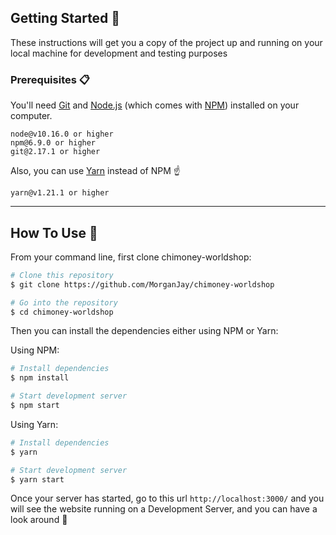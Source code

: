## Getting Started 🚀

These instructions will get you a copy of the project up and running on your local machine for development and testing purposes
### Prerequisites 📋

You'll need [Git](https://git-scm.com) and [Node.js](https://nodejs.org/en/download/) (which comes with [NPM](http://npmjs.com)) installed on your computer.

```
node@v10.16.0 or higher
npm@6.9.0 or higher
git@2.17.1 or higher
```

Also, you can use [Yarn](https://yarnpkg.com/) instead of NPM ☝️

```
yarn@v1.21.1 or higher
```

---

## How To Use 🔧

From your command line, first clone chimoney-worldshop:

```bash
# Clone this repository
$ git clone https://github.com/MorganJay/chimoney-worldshop

# Go into the repository
$ cd chimoney-worldshop
```

Then you can install the dependencies either using NPM or Yarn:

Using NPM:

```bash
# Install dependencies
$ npm install

# Start development server
$ npm start
```

Using Yarn:

```bash
# Install dependencies
$ yarn

# Start development server
$ yarn start
```

Once your server has started, go to this url `http://localhost:3000/` and you will see the website running on a Development Server, and you can have a look around 🙂
